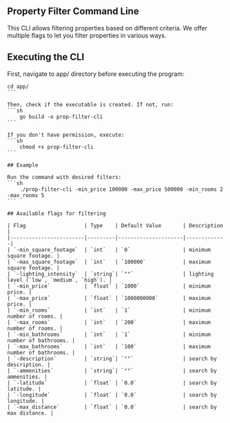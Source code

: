 ## Property Filter Command Line

This CLI allows filtering properties based on different criteria.
We offer multiple flags to let you filter properties in various ways.

## Executing the CLI

First, navigate to app/ directory before executing the program:
````
cd app/
```

Then, check if the executable is created. If not, run:
```sh
    go build -o prop-filter-cli
```

If you don't have permission, execute:
```sh
    chmod +x prop-filter-cli
```

## Example

Run the command with desired filters:
```sh
    ./prop-filter-cli -min_price 100000 -max_price 500000 -min_rooms 2 -max_rooms 5
```

## Available flags for filtering

| Flag                   | Type    | Default Value       | Description |
|------------------------|---------|---------------------|-------------|
| `-min_square_footage`  | `int`   | `0`                 | minimum square footage. |
| `-max_square_footage`  | `int`   | `100000`            | maximum square footage. |
| `-lighting_intensity`  | `string`| `""`                | lighting level (`low`, `medium`, `high`). |
| `-min_price`           | `float` | `1000`              | minimum price. |
| `-max_price`           | `float` | `1000000000`        | maximum price. |
| `-min_rooms`           | `int`   | `1`                 | minimum number of rooms. |
| `-max_rooms`           | `int`   | `200`               | maximum number of rooms. |
| `-min_bathrooms`       | `int`   | `1`                 | minimum number of bathrooms. |
| `-max_bathrooms`       | `int`   | `100`               | maximum number of bathrooms. |
| `-description`         | `string`| `""`                | search by description. |
| `-ammenities`          | `string`| `""`                | search by ammenities. |
| `-latitude`            | `float` | `0.0`               | search by latitude. |
| `-longitude`           | `float` | `0.0`               | search by longitude. |
| `-max_distance`        | `float` | `0.0`               | search by max distance. |

